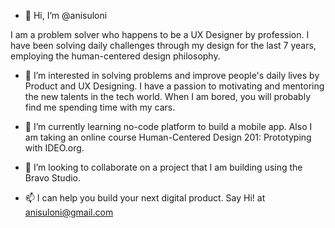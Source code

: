 - 👋 Hi, I’m @anisuloni 

I am a problem solver who happens to be a UX Designer by profession. I have been solving daily challenges 
through my design for the last 7 years, employing the human-centered design philosophy.

- 👀 I’m interested in solving problems and improve people's daily lives by Product and UX Designing. I have a passion to motivating and mentoring the new talents in the tech world. 
When I am bored, you will probably find me spending time with my cars.

- 🌱 I’m currently learning no-code platform to build a mobile app. Also I am taking an online course Human-Centered Design 201: Prototyping with IDEO.org.
- 💞️ I’m looking to collaborate on a project that I am building using the Bravo Studio.
- 📫 I can help you build your next digital product. Say Hi! at anisuloni@gmail.com
<!---
anisuloni/anisuloni is a ✨ special ✨ repository because its `README.md` (this file) appears on your GitHub profile.
You can click the Preview link to take a look at your changes.
--->
